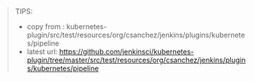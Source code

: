 > TIPS:
> - copy from : kubernetes-plugin/src/test/resources/org/csanchez/jenkins/plugins/kubernetes/pipeline
> - latest url: https://github.com/jenkinsci/kubernetes-plugin/tree/master/src/test/resources/org/csanchez/jenkins/plugins/kubernetes/pipeline
